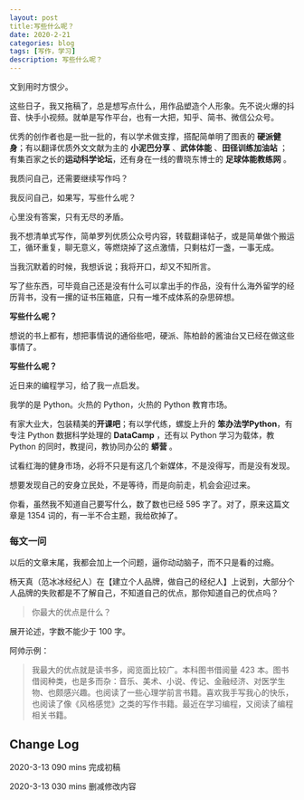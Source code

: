 ```yaml
---
layout: post
title:写些什么呢？
date: 2020-2-21
categories: blog
tags: [写作，学习]
description: 写些什么呢？
---
```


文到用时方恨少。

这些日子，我又拖稿了，总是想写点什么，用作品塑造个人形象。先不说火爆的抖音、快手小视频。就单是写作平台，也有一大把，知乎、简书、微信公众号。

优秀的创作者也是一批一批的，有以学术做支撑，搭配简单明了图表的 **硬派健身**；有以翻译优质外文文献为主的 **小泥巴分享** 、**武体体能** 、**田径训练加油站** ；有集百家之长的**运动科学论坛**，还有身在一线的曹晓东博士的 **足球体能教练网** 。

我质问自己，还需要继续写作吗？

我反问自己，如果写，写些什么呢？

心里没有答案，只有无尽的矛盾。

我不想清单式写作，简单罗列优质公众号内容，转载翻译帖子，或是简单做个搬运工，循环重复，聊无意义，等燃烧掉了这点激情，只剩枯灯一盏，一事无成。

当我沉默着的时候，我想诉说；我将开口，却又不知所言。

写了些东西，可毕竟自己还是没有什么可以拿出手的作品，没有什么海外留学的经历背书，没有一摞的证书压箱底，只有一堆不成体系的杂思碎想。

**写些什么呢？**

想说的书上都有，想把事情说的通俗些吧，硬派、陈柏龄的酱油台又已经在做这些事情了。

**写些什么呢？**

近日来的编程学习，给了我一点启发。

我学的是 Python。火热的 Python，火热的 Python 教育市场。

有家大业大，包装精美的**开课吧**；有以学代练，螺旋上升的 **笨办法学Python**，有专注 Python 数据科学处理的 **DataCamp** ，还有以 Python 学习为载体，教 Python 的同时，教提问，教协同办公的 **蟒营** 。

试看红海的健身市场，必将不只是有这几个新媒体，不是没得写，而是没有发现。

想要发现自己的安身立民处，不是等待，而是向前走，机会会迎过来。

你看，虽然我不知道自己要写什么，数了数也已经 595 字了。对了，原来这篇文章是 1354 词的，有一半不合主题，我给砍掉了。



### 每文一问

以后的文章末尾，我都会加上一个问题，逼你动动脑子，而不只是看的过瘾。

杨天真（范冰冰经纪人）在【建立个人品牌，做自己的经纪人】上说到，大部分个人品牌的失败都是不了解自己，不知道自己的优点，那你知道自己的优点吗？

> 你最大的优点是什么？

展开论述，字数不能少于 100 字。

阿帅示例：

> 我最大的优点就是读书多，阅览面比较广。本科图书借阅量 423 本。图书借阅种类，也是多而杂：音乐、美术、小说、传记、金融经济、对医学生物、也颇感兴趣。也阅读了一些心理学前言书籍。喜欢我手写我心的快乐，也阅读了像《风格感觉》之类的写作书籍。最近在学习编程，又阅读了编程相关书籍。

## Change Log

2020-3-13 090 mins 完成初稿

2020-3-13 030 mins 删减修改内容